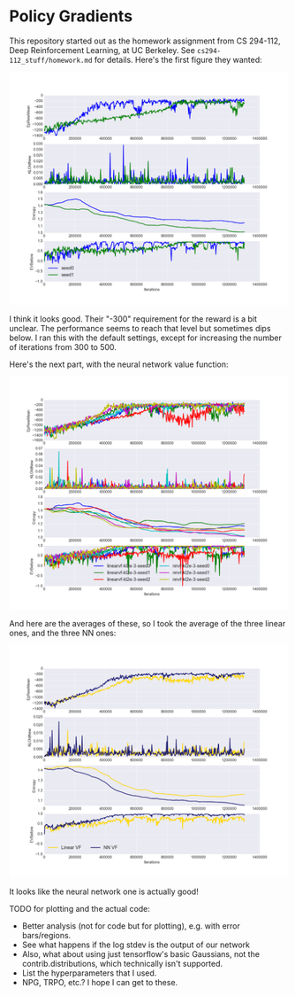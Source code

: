 # Policy Gradients

This repository started out as the homework assignment from CS 294-112, Deep
Reinforcement Learning, at UC Berkeley. See `cs294-112_stuff/homework.md` for
details. Here's the first figure they wanted:

![part01](figures/part_01.png?raw=true)

I think it looks good. Their "-300" requirement for the reward is a bit unclear.
The performance seems to reach that level but sometimes dips below. I ran this
with the default settings, except for increasing the number of iterations from
300 to 500.

Here's the next part, with the neural network value function:

![part02](figures/part_02.png?raw=true)

And here are the averages of these, so I took the average of the three linear
ones, and the three NN ones:

![part02_smoothed](figures/part_02_smooth.png?raw=true)

It looks like the neural network one is actually good!

TODO for plotting and the actual code:

- Better analysis (not for code but for plotting), e.g. with error bars/regions.
- See what happens if the log stdev is the output of our network
- Also, what about using just tensorflow's basic Gaussians, not the
  contrib.distributions, which technically isn't supported.
- List the hyperparameters that I used.
- NPG, TRPO, etc.? I hope I can get to these.
